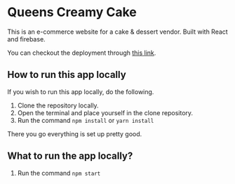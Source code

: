 # Queens Creamy Cake

This is an e-commerce website for a cake & dessert vendor. Built with React and firebase.

You can checkout the deployment through <a href="https://queens-creamy-cake.netlify.app">this link</a>.

## How to run this app locally

If you wish to run this app locally, do the following.

1. Clone the repository locally.
2. Open the terminal and place yourself in the clone repository.
3. Run the command `npm install` or `yarn install`

There you go everything is set up pretty good.

## What to run the app locally?

1. Run the command `npm start`
